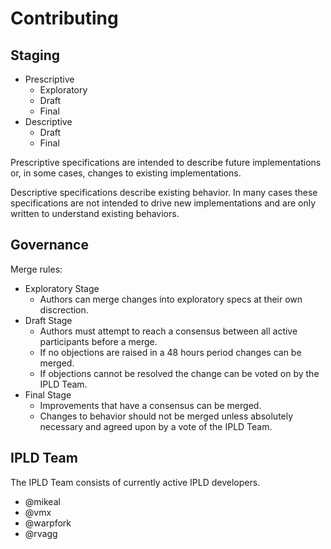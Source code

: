 # Contributing

## Staging

- Prescriptive
  - Exploratory
  - Draft
  - Final
- Descriptive
  - Draft
  - Final

Prescriptive specifications are intended to describe future 
implementations or, in some cases, changes to existing implementations.

Descriptive specifications describe existing behavior. In many cases
these specifications are not intended to drive new implementations and
are only written to understand existing behaviors.

## Governance

Merge rules:
 * Exploratory Stage
   * Authors can merge changes into exploratory specs at their own discrection.
 * Draft Stage
   * Authors must attempt to reach a consensus between all active participants
   before a merge.
   * If no objections are raised in a 48 hours period changes can be merged.
   * If objections cannot be resolved the change can be voted on by the IPLD Team.
 * Final Stage
   * Improvements that have a consensus can be merged.
   * Changes to behavior should not be merged unless absolutely necessary and 
   agreed upon by a vote of the IPLD Team.
 
## IPLD Team

The IPLD Team consists of currently active IPLD developers.

* @mikeal
* @vmx
* @warpfork
* @rvagg
